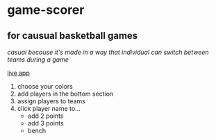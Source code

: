 # game-scorer

## for causual basketball games

*casual because it's made in a way that individual can switch between teams during a game*

[live app](https://rawgit.com/princemaple/game-scorer/master/index.html)

1. choose your colors
1. add players in the bottom section
1. assign players to teams
1. click player name to...
    - add 2 points
    - add 3 points
    - bench

